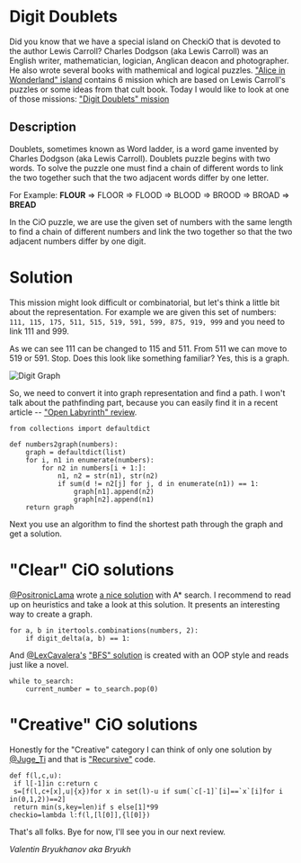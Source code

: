 # Digit Doublets

Did you know that we have a special island on CheckiO that is devoted to the author Lewis Carroll?
Charles Dodgson (aka Lewis Carroll) was an English writer, mathematician, logician,
Anglican deacon and photographer. He also wrote several books with mathemical and logical puzzles.
["Alice in Wonderland" island](http://www.checkio.org/station/alice/) contains
6 mission which are based on Lewis Carroll's puzzles or some ideas from that cult book.
Today I would like to look at one of those missions: ["Digit Doublets" mission](http://www.checkio.org/mission/digits-doublets/share/911c36cfc7e36e7394548adbca23eb49/)

## Description

Doublets, sometimes known as Word ladder, is a word game invented by Charles Dodgson
(aka Lewis Carroll). Doublets puzzle begins with two words.
To solve the puzzle one must find a chain of different words 
to link the two together such that the two adjacent words differ by one letter.

For Example: **FLOUR** ⇒ FLOOR ⇒ FLOOD ⇒ BLOOD ⇒ BROOD ⇒ BROAD ⇒ **BREAD**

In the CiO puzzle, we are use the given set of numbers with the same length to
find a chain of different numbers and link the two together
so that the two adjacent numbers differ by one digit.

# Solution

This mission might look difficult or combinatorial, but let's think a little bit about the representation.
For example we are given this set of numbers: 
`111, 115, 175, 511, 515, 519, 591, 599, 875, 919, 999` and you need to link 111 and 999.
 
As we can see 111 can be changed to 115 and 511. From 511 we can move to 519 or 591. 
Stop. Does this look like something familiar? Yes, this is a graph.

![Digit Graph](http://checkio.s3.amazonaws.com/blog/share/digit-graph.svg)

So, we need to convert it into graph representation and find a path. 
I won't talk about the pathfinding part, because you can easily find it in a recent article
-- ["Open Labyrinth" review](http://www.checkio.org/blog/find-path/).

```
from collections import defaultdict

def numbers2graph(numbers):
    graph = defaultdict(list)
    for i, n1 in enumerate(numbers):
        for n2 in numbers[i + 1:]:
            n1, n2 = str(n1), str(n2)
            if sum(d != n2[j] for j, d in enumerate(n1)) == 1:
                graph[n1].append(n2)
                graph[n2].append(n1)
    return graph
```

Next you use an algorithm to find the shortest path through the graph and get a solution.
 
# "Clear" CiO solutions

[@PositronicLama](http://www.checkio.org/user/PositronicLlama/) wrote [a nice solution][PositronicLlama-solution]
 with A\* search. I recommend to read up on heuristics and take a look at this solution. It presents an interesting way to create a graph.
 
```
for a, b in itertools.combinations(numbers, 2):
    if digit_delta(a, b) == 1:
```

And [@LexCavalera's](http://www.checkio.org/user/LexCavalera) ["BFS" solution][LexCavalera-solution] is
created with an OOP style and reads just like a novel.

```
while to_search:
    current_number = to_search.pop(0)
```

# "Creative" CiO solutions

Honestly for the "Creative" category I can think of only one solution by [@Juge_Ti](http://www.checkio.org/user/Juge_Ti/)
and that is ["Recursive"][Juge_Ti-recursive] code.

```
def f(l,c,u):
 if l[-1]in c:return c
 s=[f(l,c+[x],u|{x})for x in set(l)-u if sum(`c[-1]`[i]==`x`[i]for i in(0,1,2))==2]
 return min(s,key=len)if s else[1]*99
checkio=lambda l:f(l,[l[0]],{l[0]})
```

That's all folks. Bye for now, I'll see you in our next review.

_Valentin Bryukhanov aka Bryukh_

[PositronicLlama-solution]: http://www.checkio.org/mission/digits-doublets/publications/PositronicLlama/python-3/a/share/0a94d5a3b22839f0e88e53a7b548163f/
[LexCavalera-solution]: http://www.checkio.org/mission/digits-doublets/publications/LexCavalera/python-27/first/share/620074f0660cae9881b2e999651e5102/

[Juge_Ti-recursive]: http://www.checkio.org/mission/digits-doublets/publications/Juge_Ti/python-27/recursive/share/fb04f3e9d88479c9454386a37178ef14/
